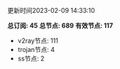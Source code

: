 更新时间2023-02-09 14:33:10

**总订阅: 45**
**总节点: 689**
**有效节点: 117**
- v2ray节点: 111
- trojan节点: 4
- ss节点: 2
